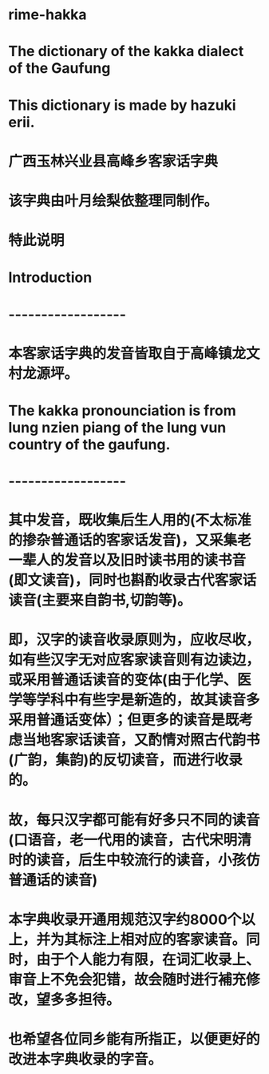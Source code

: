 # rime-hakka

# The dictionary of  the kakka dialect of the Gaufung
# This dictionary is made by hazuki erii.
# 广西玉林兴业县高峰乡客家话字典
# 该字典由叶月绘梨依整理同制作。

# 特此说明
# Introduction
# ------------------
# 本客家话字典的发音皆取自于高峰镇龙文村龙源坪。
# The kakka pronounciation is from lung nzien piang of the lung vun country of the gaufung.
# ------------------
# 其中发音，既收集后生人用的(不太标准的掺杂普通话的客家话发音)，又采集老一辈人的发音以及旧时读书用的读书音(即文读音)，同时也斟酌收录古代客家话读音(主要来自韵书,切韵等)。
# 即，汉字的读音收录原则为，应收尽收，如有些汉字无对应客家读音则有边读边，或采用普通话读音的变体(由于化学、医学等学科中有些字是新造的，故其读音多采用普通话变体）；但更多的读音是既考虑当地客家话读音，又酌情对照古代韵书(广韵，集韵)的反切读音，而进行收录的。
#
# 故，每只汉字都可能有好多只不同的读音(口语音，老一代用的读音，古代宋明清时的读音，后生中较流行的读音，小孩仿普通话的读音)
#
# 本字典收录开通用规范汉字约8000个以上，并为其标注上相对应的客家读音。同时，由于个人能力有限，在词汇收录上、审音上不免会犯错，故会随时进行補充修改，望多多担待。
# 也希望各位同乡能有所指正，以便更好的改进本字典收录的字音。
#
